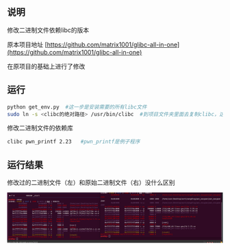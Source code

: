 ## 说明

修改二进制文件依赖libc的版本

原本项目地址
[https://github.com/matrix1001/glibc-all-in-one](https://github.com/matrix1001/glibc-all-in-one)

在原项目的基础上进行了修改

## 运行

``` bash
python get_env.py  #这一步是安装需要的所有libc文件
sudo ln -s <clibc的绝对路径> /usr/bin/clibc  #到项目文件夹里面去复制clibc，这一步可以把clibc变成全局命令
```

修改二进制文件的依赖库

``` bash
clibc pwn_printf 2.23   #pwn_printf是例子程序
```

## 运行结果
修改过的二进制文件（左）和原始二进制文件（右）没什么区别

![结果](https://raw.githubusercontent.com/tower111/picture/main/小书匠/1606831396379.png)


